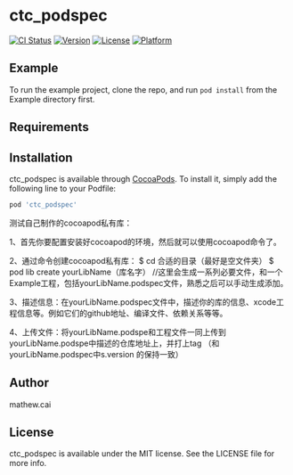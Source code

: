 # ctc_podspec

[![CI Status](https://img.shields.io/travis/mathew.cai/ctc_podspec.svg?style=flat)](https://travis-ci.org/mathew.cai/ctc_podspec)
[![Version](https://img.shields.io/cocoapods/v/ctc_podspec.svg?style=flat)](https://cocoapods.org/pods/ctc_podspec)
[![License](https://img.shields.io/cocoapods/l/ctc_podspec.svg?style=flat)](https://cocoapods.org/pods/ctc_podspec)
[![Platform](https://img.shields.io/cocoapods/p/ctc_podspec.svg?style=flat)](https://cocoapods.org/pods/ctc_podspec)

## Example

To run the example project, clone the repo, and run `pod install` from the Example directory first.

## Requirements

## Installation

ctc_podspec is available through [CocoaPods](https://cocoapods.org). To install
it, simply add the following line to your Podfile:

```ruby
pod 'ctc_podspec'
```
测试自己制作的cocoapod私有库：

1、首先你要配置安装好cocoapod的环境，然后就可以使用cocoapod命令了。

2、通过命令创建cocoapod私有库：
    $ cd 合适的目录（最好是空文件夹）
    $ pod lib create yourLibName（库名字）
    //这里会生成一系列必要文件，和一个Example工程，包括yourLibName.podspec文件，熟悉之后可以手动生成添加。

3、描述信息：在yourLibName.podspec文件中，描述你的库的信息、xcode工程信息等。例如它们的github地址、编译文件、依赖关系等等。

4、上传文件：将yourLibName.podspe和工程文件一同上传到yourLibName.podspe中描述的仓库地址上，并打上tag （和yourLibName.podspec中s.version 的保持一致）


## Author

mathew.cai

## License

ctc_podspec is available under the MIT license. See the LICENSE file for more info.
